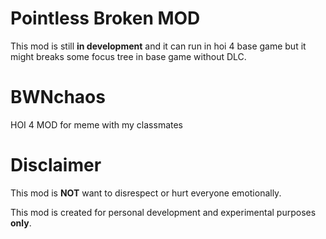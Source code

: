 # Pointless Broken MOD
This mod is still **in development** and it can run in hoi 4 base game but it might breaks some focus tree in base game without DLC.

# BWNchaos

HOI 4 MOD for meme with my classmates

# Disclaimer 

This mod is **NOT** want to disrespect or hurt everyone emotionally.  

This mod is created for personal development and experimental purposes **only**.

